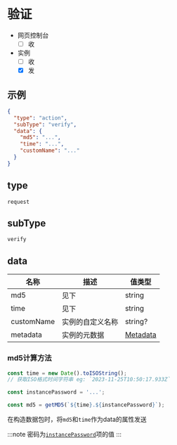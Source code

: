 # 验证

- 网页控制台
  - [ ] 收
- 实例
  - [ ] 收
  - [x] 发

## 示例

```json
{
  "type": "action",
  "subType": "verify",
  "data": {
    "md5": "...",
    "time": "...",
    "customName": "..."
  }
}
```

## type

`request`

## subType

`verify`

## data

| 名称       | 描述             | 值类型                         |
| ---------- | ---------------- | ------------------------------ |
| md5        | 见下             | string                         |
| time       | 见下             | string                         |
| customName | 实例的自定义名称 | string?                        |
| metadata   | 实例的元数据     | [Metadata](../../struct/metadata) |

### md5计算方法

```js
const time = new Date().toISOString();
// 获取ISO格式时间字符串 eg: `2023-11-25T10:50:17.933Z`

const instancePassword = '...';

const md5 = getMD5(`${time}.${instancePassword}`);
```

在构造数据包时，将`md5`和`time`作为data的属性发送

:::note
密码为[`instancePassword`](../../../guide/composition/backend/setting#instancepassword)项的值
:::

